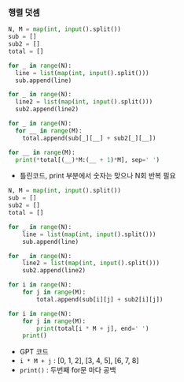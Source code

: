 ### 행렬 덧셈
```py
N, M = map(int, input().split())
sub = []
sub2 = []
total = []

for _ in range(N):
  line = list(map(int, input().split()))
  sub.append(line)

for _ in range(N):
  line2 = list(map(int, input().split()))
  sub2.append(line2)

for _ in range(N):
  for __ in range(M):
    total.append(sub[_][__] + sub2[_][__])

for __ in range(M):
  print(*total[(__)*M:(__ + 1)*M], sep=' ')
```
- 틀린코드, print 부분에서 숫자는 맞으나 N회 반복 필요

```py
N, M = map(int, input().split())
sub = []
sub2 = []
total = []

for _ in range(N):
    line = list(map(int, input().split()))
    sub.append(line)

for _ in range(N):
    line2 = list(map(int, input().split()))
    sub2.append(line2)

for i in range(N):
    for j in range(M):
        total.append(sub[i][j] + sub2[i][j])

for i in range(N):
    for j in range(M):
        print(total[i * M + j], end=' ')
    print()
```
- GPT 코드
- `i * M + j` : [0, 1, 2], [3, 4, 5], [6, 7, 8]
- `print()` : 두번째 for문 마다 공백